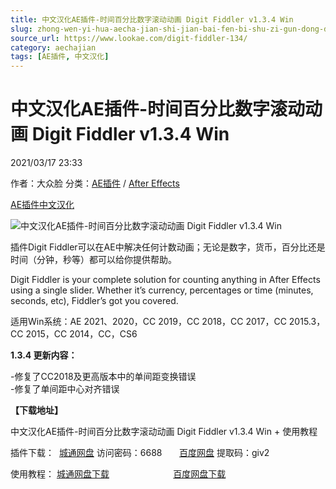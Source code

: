 ```yaml
---
title: 中文汉化AE插件-时间百分比数字滚动动画 Digit Fiddler v1.3.4 Win
slug: zhong-wen-yi-hua-aecha-jian-shi-jian-bai-fen-bi-shu-zi-gun-dong-dong-hua-digit-fiddler-v1-3-4-win
source_url: https://www.lookae.com/digit-fiddler-134/
category: aechajian
tags: [AE插件, 中文汉化]
---
```

# 中文汉化AE插件-时间百分比数字滚动动画 Digit Fiddler v1.3.4 Win

2021/03/17 23:33

作者：大众脸
分类：[AE插件](https://www.lookae.com/after-effects/aechajian/) / [After Effects](https://www.lookae.com/after-effects/)

[AE插件](https://www.lookae.com/tag/ae%e6%8f%92%e4%bb%b6/)[中文汉化](https://www.lookae.com/tag/%e4%b8%ad%e6%96%87%e6%b1%89%e5%8c%96/)

![中文汉化AE插件-时间百分比数字滚动动画 Digit Fiddler v1.3.4 Win](https://www.lookae.com/wp-content/uploads/2019/01/Digit-Fiddler.jpg "中文汉化AE插件-时间百分比数字滚动动画 Digit Fiddler v1.3.4 Win-LookAE.com")

插件Digit Fiddler可以在AE中解决任何计数动画；无论是数字，货币，百分比还是时间（分钟，秒等）都可以给你提供帮助。

Digit Fiddler is your complete solution for counting anything in After Effects using a single slider. Whether it’s currency, percentages or time (minutes, seconds, etc), Fiddler’s got you covered.

适用Win系统：AE 2021、2020，CC 2019，CC 2018，CC 2017，CC 2015.3，CC 2015，CC 2014，CC，CS6

**1.3.4 更新内容：**

-修复了CC2018及更高版本中的单间距变换错误  
-修复了单间距中心对齐错误

**【下载地址】**

中文汉化AE插件-时间百分比数字滚动动画 Digit Fiddler v1.3.4 Win + 使用教程

插件下载：  [城通网盘](https://089u.com/f/680462-486100090-7e455c) 访问密码：6688       [百度网盘](https://pan.baidu.com/s/1LEb5EIMWorufvhS70MjlEQ) 提取码：giv2

使用教程： [城通网盘下载](https://tc5.us/file/680462-404001297)                          [百度网盘下载](https://pan.baidu.com/s/1Qb-w_CYX9TTkWkY1RkT-Ng)
